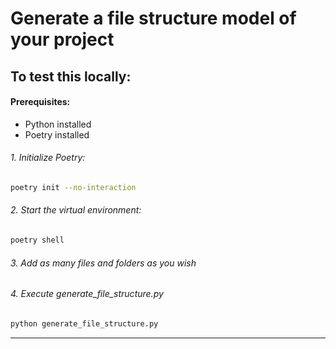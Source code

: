 # Generate a file structure model of your project

## To test this locally:

#### Prerequisites:

- Python installed
- Poetry installed

###### 1. Initialize Poetry:

```bash
poetry init --no-interaction
```

###### 2. Start the virtual environment:

```bash
poetry shell
```

###### 3. Add as many files and folders as you wish

###### 4. Execute generate_file_structure.py

```bash
python generate_file_structure.py
```

<hr>
